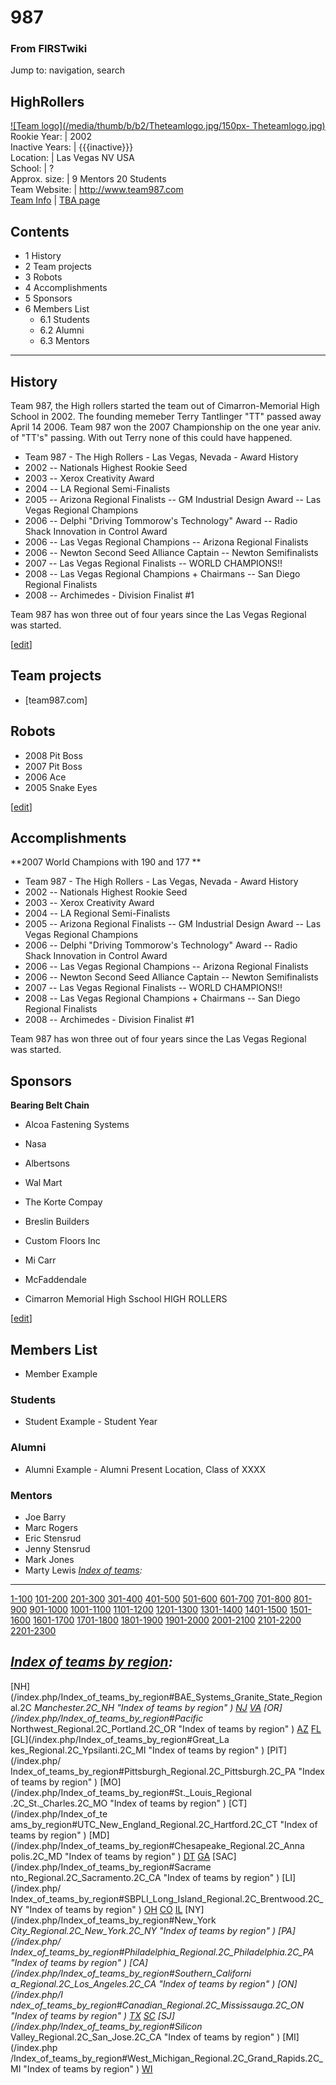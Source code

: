 # 987

### From FIRSTwiki

Jump to: navigation, search

HighRollers  
---  
[![Team logo](/media/thumb/b/b2/Theteamlogo.jpg/150px-
Theteamlogo.jpg)](/index.php/Image:Theteamlogo.jpg "Team logo" )  
Rookie Year: | 2002  
Inactive Years: | {{{inactive}}}  
Location: | Las Vegas NV USA  
School: | ?  
Approx. size: | 9 Mentors 20 Students  
Team Website: | <http://www.team987.com>  
[Team Info](https://my.usfirst.org/myarea/index.lasso?page=teaminfo&team=987
"https://my.usfirst.org/myarea/index.lasso?page=teaminfo&team=987" ) | [TBA
page](http://www.thebluealliance.net/tbatv/team.php?team=987
"http://www.thebluealliance.net/tbatv/team.php?team=987" )  
  
  

## Contents

  * 1 History
  * 2 Team projects
  * 3 Robots
  * 4 Accomplishments
  * 5 Sponsors
  * 6 Members List
    * 6.1 Students
    * 6.2 Alumni
    * 6.3 Mentors  
---  
  

## History

Team 987, the High rollers started the team out of Cimarron-Memorial High
School in 2002. The founding memeber Terry Tantlinger "TT" passed away April
14 2006. Team 987 won the 2007 Championship on the one year aniv. of "TT's"
passing. With out Terry none of this could have happened.

  

  * Team 987 - The High Rollers - Las Vegas, Nevada - Award History 
  * 2002 -- Nationals Highest Rookie Seed 
  * 2003 -- Xerox Creativity Award 
  * 2004 -- LA Regional Semi-Finalists 
  * 2005 -- Arizona Regional Finalists -- GM Industrial Design Award -- Las Vegas Regional Champions 
  * 2006 -- Delphi "Driving Tommorow's Technology" Award -- Radio Shack Innovation in Control Award 
  * 2006 -- Las Vegas Regional Champions -- Arizona Regional Finalists 
  * 2006 -- Newton Second Seed Alliance Captain -- Newton Semifinalists 
  * 2007 -- Las Vegas Regional Finalists -- WORLD CHAMPIONS!! 
  * 2008 -- Las Vegas Regional Champions + Chairmans -- San Diego Regional Finalists 
  * 2008 -- Archimedes - Division Finalist #1 

Team 987 has won three out of four years since the Las Vegas Regional was
started.

[[edit](/index.php?title=987&action=edit&section=2 "Edit section: Team
projects" )]

## Team projects

  * [team987.com] 


## Robots

  * 2008 Pit Boss 
  * 2007 Pit Boss 
  * 2006 Ace 
  * 2005 Snake Eyes 

[[edit](/index.php?title=987&action=edit&section=4 "Edit section:
Accomplishments" )]

## Accomplishments

**2007 World Champions with 190 and 177 **

  * Team 987 - The High Rollers - Las Vegas, Nevada - Award History 
  * 2002 -- Nationals Highest Rookie Seed 
  * 2003 -- Xerox Creativity Award 
  * 2004 -- LA Regional Semi-Finalists 
  * 2005 -- Arizona Regional Finalists -- GM Industrial Design Award -- Las Vegas Regional Champions 
  * 2006 -- Delphi "Driving Tommorow's Technology" Award -- Radio Shack Innovation in Control Award 
  * 2006 -- Las Vegas Regional Champions -- Arizona Regional Finalists 
  * 2006 -- Newton Second Seed Alliance Captain -- Newton Semifinalists 
  * 2007 -- Las Vegas Regional Finalists -- WORLD CHAMPIONS!! 
  * 2008 -- Las Vegas Regional Champions + Chairmans -- San Diego Regional Finalists 
  * 2008 -- Archimedes - Division Finalist #1 

Team 987 has won three out of four years since the Las Vegas Regional was
started.


## Sponsors

**Bearing Belt Chain**

  * Alcoa Fastening Systems 
  * Nasa 
  * Albertsons 
  * Wal Mart 
  * The Korte Compay 
  * Breslin Builders 
  * Custom Floors Inc 
  * Mi Carr 
  * McFaddendale 

  

  * Cimarron Memorial High Sschool HIGH ROLLERS 

[[edit](/index.php?title=987&action=edit&section=6 "Edit section: Members
List" )]

## Members List

  * Member Example 


### Students

  * Student Example - Student Year 


### Alumni

  * Alumni Example - Alumni Present Location, Class of XXXX 


### Mentors

  * Joe Barry 
  * Marc Rogers 
  * Eric Stensrud 
  * Jenny Stensrud 
  * Mark Jones 
  * Marty Lewis 
_[Index of teams](/index.php/Index_of_teams "Index of teams" ):_  
---  
  
[1-100](/index.php/Index_of_teams#1-100 "Index of teams" )
[101-200](/index.php/Index_of_teams#101-200 "Index of teams" )
[201-300](/index.php/Index_of_teams#201-300 "Index of teams" )
[301-400](/index.php/Index_of_teams#301-400 "Index of teams" )
[401-500](/index.php/Index_of_teams#401-500 "Index of teams" )
[501-600](/index.php/Index_of_teams#501-600 "Index of teams" )
[601-700](/index.php/Index_of_teams#601-700 "Index of teams" )
[701-800](/index.php/Index_of_teams#701-800 "Index of teams" )
[801-900](/index.php/Index_of_teams#801-900 "Index of teams" )
[901-1000](/index.php/Index_of_teams#901-1000 "Index of teams" )
[1001-1100](/index.php/Index_of_teams#1001-1100 "Index of teams" )
[1101-1200](/index.php/Index_of_teams#1101-1200 "Index of teams" )
[1201-1300](/index.php/Index_of_teams#1201-1300 "Index of teams" )
[1301-1400](/index.php/Index_of_teams#1301-1400 "Index of teams" )
[1401-1500](/index.php/Index_of_teams#1401-1500 "Index of teams" )
[1501-1600](/index.php/Index_of_teams#1501-1600 "Index of teams" )
[1601-1700](/index.php/Index_of_teams#1601-1700 "Index of teams" )
[1701-1800](/index.php/Index_of_teams#1701-1800 "Index of teams" )
[1801-1900](/index.php/Index_of_teams#1801-1900 "Index of teams" )
[1901-2000](/index.php/Index_of_teams#1901-2000 "Index of teams" )
[2001-2100](/index.php/Index_of_teams#2001-2100 "Index of teams" )
[2101-2200](/index.php/Index_of_teams#2101-2200 "Index of teams" )
[2201-2300](/index.php/Index_of_teams#2201-2300 "Index of teams" )  
  
  

_[Index of teams by region](/index.php/Index_of_teams_by_region "Index of
teams by region" ):_  
---  
  
[NH](/index.php/Index_of_teams_by_region#BAE_Systems_Granite_State_Regional.2C
_Manchester.2C_NH "Index of teams by region" )
[NJ](/index.php/Index_of_teams_by_region#New_Jersey_Regional.2C_Trenton.2C_NJ
"Index of teams by region" )
[VA](/index.php/Index_of_teams_by_region#NASA.2FVCU_Regional.2C_Richmond.2C_VA
"Index of teams by region" ) [OR](/index.php/Index_of_teams_by_region#Pacific_
Northwest_Regional.2C_Portland.2C_OR "Index of teams by region" )
[AZ](/index.php/Index_of_teams_by_region#Arizona_Regional.2C_Phoenix.2C_AZ
"Index of teams by region" )
[FL](/index.php/Index_of_teams_by_region#Florida_Regional.2C_Orlando.2C_FL
"Index of teams by region" ) [GL](/index.php/Index_of_teams_by_region#Great_La
kes_Regional.2C_Ypsilanti.2C_MI "Index of teams by region" ) [PIT](/index.php/
Index_of_teams_by_region#Pittsburgh_Regional.2C_Pittsburgh.2C_PA "Index of
teams by region" ) [MO](/index.php/Index_of_teams_by_region#St._Louis_Regional
.2C_St._Charles.2C_MO "Index of teams by region" ) [CT](/index.php/Index_of_te
ams_by_region#UTC_New_England_Regional.2C_Hartford.2C_CT "Index of teams by
region" ) [MD](/index.php/Index_of_teams_by_region#Chesapeake_Regional.2C_Anna
polis.2C_MD "Index of teams by region" )
[DT](/index.php/Index_of_teams_by_region#Detroit_Regional.2C_Detroit.2C_MI
"Index of teams by region" )
[GA](/index.php/Index_of_teams_by_region#Peachtree_Regional.2C_Duluth.2C_GA
"Index of teams by region" ) [SAC](/index.php/Index_of_teams_by_region#Sacrame
nto_Regional.2C_Sacramento.2C_CA "Index of teams by region" ) [LI](/index.php/
Index_of_teams_by_region#SBPLI_Long_Island_Regional.2C_Brentwood.2C_NY "Index
of teams by region" )
[OH](/index.php/Index_of_teams_by_region#Buckeye_Regional.2C_Cleveland.2C_OH
"Index of teams by region" )
[CO](/index.php/Index_of_teams_by_region#Colorado_Regional.2C_Denver.2C_CO
"Index of teams by region" )
[IL](/index.php/Index_of_teams_by_region#Midwest_Regional.2C_Evanston.2C_IL
"Index of teams by region" ) [NY](/index.php/Index_of_teams_by_region#New_York
_City_Regional.2C_New_York.2C_NY "Index of teams by region" ) [PA](/index.php/
Index_of_teams_by_region#Philadelphia_Regional.2C_Philadelphia.2C_PA "Index of
teams by region" ) [CA](/index.php/Index_of_teams_by_region#Southern_Californi
a_Regional.2C_Los_Angeles.2C_CA "Index of teams by region" ) [ON](/index.php/I
ndex_of_teams_by_region#Canadian_Regional.2C_Mississauga.2C_ON "Index of teams
by region" )
[TX](/index.php/Index_of_teams_by_region#Lone_Star_Regional.2C_Houston.2C_TX
"Index of teams by region" )
[SC](/index.php/Index_of_teams_by_region#Palmetto_Regional.2C_Columbia.2C_SC
"Index of teams by region" ) [SJ](/index.php/Index_of_teams_by_region#Silicon_
Valley_Regional.2C_San_Jose.2C_CA "Index of teams by region" ) [MI](/index.php
/Index_of_teams_by_region#West_Michigan_Regional.2C_Grand_Rapids.2C_MI "Index
of teams by region" )
[WI](/index.php/Index_of_teams_by_region#Wisconsin_Regional.2C_Milwaukee.2C_WI
"Index of teams by region" )  
  
  

